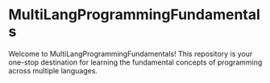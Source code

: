# MultiLangProgrammingFundamentals
Welcome to MultiLangProgrammingFundamentals! This repository is your one-stop destination for learning the fundamental concepts of programming across multiple languages.
